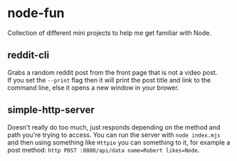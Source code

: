 # node-fun
Collection of different mini projects to help me get familiar with Node.

## reddit-cli
Grabs a random reddit post from the front page that is not a video post. </br>
If you set the `--print` flag then it will print the post title and link to the command line, else it opens a new window in your brower.

## simple-http-server
Doesn't really do too much, just responds depending on the method and path you're trying to access.
You can run the server with `node index.mjs` and then using something like `Httpie` you can something to it, for example a post method: `http POST :8080/api/data name=Robert likes=Node`.

